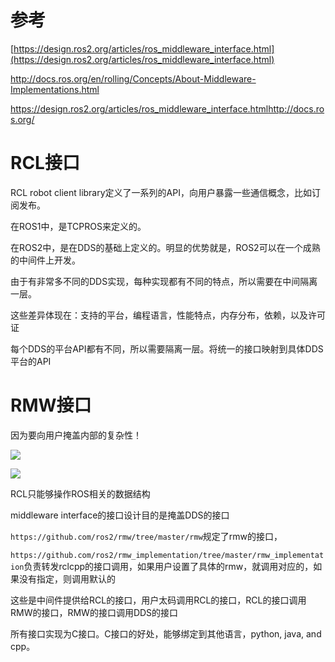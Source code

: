 # 参考

[https://design.ros2.org/articles/ros_middleware_interface.html](https://design.ros2.org/articles/ros_middleware_interface.html)

<http://docs.ros.org/en/rolling/Concepts/About-Middleware-Implementations.html>

<https://design.ros2.org/articles/ros_middleware_interface.html>﻿<http://docs.ros.org/>

# RCL接口

RCL robot client library定义了一系列的API，向用户暴露一些通信概念，比如订阅发布。

在ROS1中，是TCPROS来定义的。

在ROS2中，是在DDS的基础上定义的。明显的优势就是，ROS2可以在一个成熟的中间件上开发。

由于有非常多不同的DDS实现，每种实现都有不同的特点，所以需要在中间隔离一层。

这些差异体现在：支持的平台，编程语言，性能特点，内存分布，依赖，以及许可证

每个DDS的平台API都有不同，所以需要隔离一层。将统一的接口映射到具体DDS平台的API

# RMW接口

因为要向用户掩盖内部的复杂性！

![](https://tcs.teambition.net/storage/3126bb6357ee0f46f0976ae336818fd70d83?Signature=eyJhbGciOiJIUzI1NiIsInR5cCI6IkpXVCJ9.eyJBcHBJRCI6IjU5Mzc3MGZmODM5NjMyMDAyZTAzNThmMSIsIl9hcHBJZCI6IjU5Mzc3MGZmODM5NjMyMDAyZTAzNThmMSIsIl9vcmdhbml6YXRpb25JZCI6IiIsImV4cCI6MTY3MTc5ODc1NiwiaWF0IjoxNjcxMTkzOTU2LCJyZXNvdXJjZSI6Ii9zdG9yYWdlLzMxMjZiYjYzNTdlZTBmNDZmMDk3NmFlMzM2ODE4ZmQ3MGQ4MyJ9.qmO89BfdwPpTXpCwFu302tRQ-vi5nG7d9EUQKbpfDNQ&download=image.png "")

![](https://tcs.teambition.net/storage/312671e573f37b0b621aecaa7f2c2f1923ab?Signature=eyJhbGciOiJIUzI1NiIsInR5cCI6IkpXVCJ9.eyJBcHBJRCI6IjU5Mzc3MGZmODM5NjMyMDAyZTAzNThmMSIsIl9hcHBJZCI6IjU5Mzc3MGZmODM5NjMyMDAyZTAzNThmMSIsIl9vcmdhbml6YXRpb25JZCI6IiIsImV4cCI6MTY3MTc5ODc1NiwiaWF0IjoxNjcxMTkzOTU2LCJyZXNvdXJjZSI6Ii9zdG9yYWdlLzMxMjY3MWU1NzNmMzdiMGI2MjFhZWNhYTdmMmMyZjE5MjNhYiJ9.Fe6zdNQRiFAN7NxXkFVMxbzgTcDGt-D8_sU1qx8sKsg&download=image.png "")

RCL只能够操作ROS相关的数据结构

middleware interface的接口设计目的是掩盖DDS的接口

`https://github.com/ros2/rmw/tree/master/rmw`规定了rmw的接口，

`https://github.com/ros2/rmw_implementation/tree/master/rmw_implementation`负责转发rclcpp的接口调用，如果用户设置了具体的rmw，就调用对应的，如果没有指定，则调用默认的

这些是中间件提供给RCL的接口，用户太码调用RCL的接口，RCL的接口调用RMW的接口，RMW的接口调用DDS的接口

所有接口实现为C接口。C接口的好处，能够绑定到其他语言，python, java, and cpp。
